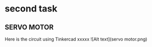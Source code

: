 # second task 
## SERVO MOTOR 
Here is the circuit using Tinkercad 
xxxxx
![Alt text](servo motor.png)
